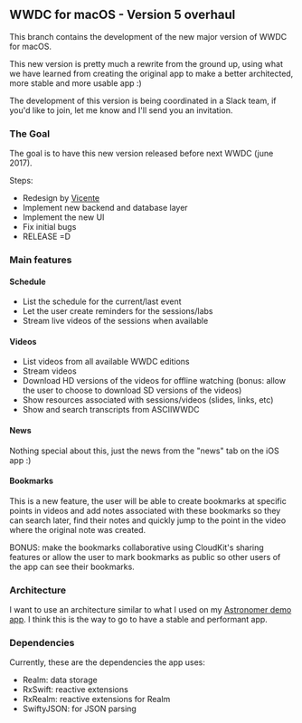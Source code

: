 ## WWDC for macOS - Version 5 overhaul

This branch contains the development of the new major version of WWDC for macOS.

This new version is pretty much a rewrite from the ground up, using what we have learned from creating the original app to make a better architected, more stable and more usable app :)

The development of this version is being coordinated in a Slack team, if you'd like to join, let me know and I'll send you an invitation.

### The Goal

The goal is to have this new version released before next WWDC (june 2017).

Steps:

- Redesign by [Vicente](https://github.com/vicenteborrell)
- Implement new backend and database layer
- Implement the new UI
- Fix initial bugs
- RELEASE =D


### Main features

#### Schedule
- List the schedule for the current/last event
- Let the user create reminders for the sessions/labs
- Stream live videos of the sessions when available

#### Videos
- List videos from all available WWDC editions
- Stream videos
- Download HD versions of the videos for offline watching (bonus: allow the user to choose to download SD versions of the videos)
- Show resources associated with sessions/videos (slides, links, etc)
- Show and search transcripts from ASCIIWWDC

#### News

Nothing special about this, just the news from the "news" tab on the iOS app :)

#### Bookmarks
This is a new feature, the user will be able to create bookmarks at specific points in videos and add notes associated with these bookmarks so they can search later, find their notes and quickly jump to the point in the video where the original note was created.

BONUS: make the bookmarks collaborative using CloudKit's sharing features or allow the user to mark bookmarks as public so other users of the app can see their bookmarks.

### Architecture

I want to use an architecture similar to what I used on my [Astronomer demo app](http://github.com/insidegui/Astronomer). I think this is the way to go to have a stable and performant app.

### Dependencies

Currently, these are the dependencies the app uses:

- Realm: data storage
- RxSwift: reactive extensions
- RxRealm: reactive extensions for Realm
- SwiftyJSON: for JSON parsing